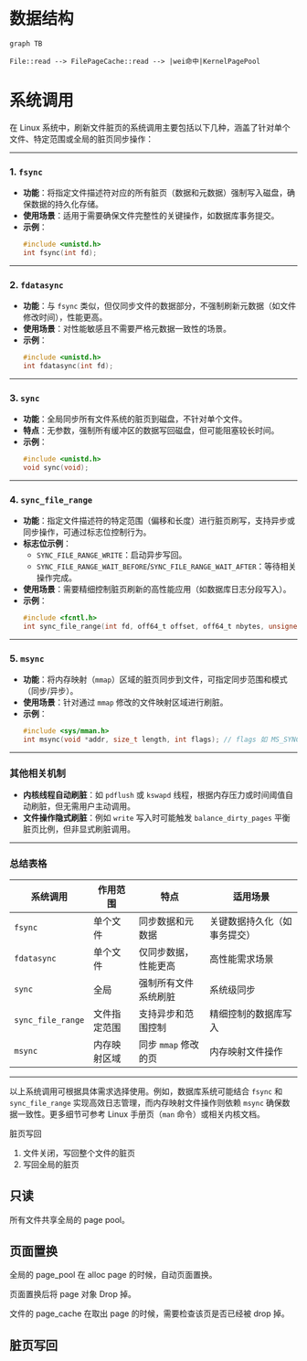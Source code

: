 # 数据结构



```mermaid
graph TB

File::read --> FilePageCache::read --> |wei命中|KernelPagePool
```





# 系统调用

在 Linux 系统中，刷新文件脏页的系统调用主要包括以下几种，涵盖了针对单个文件、特定范围或全局的脏页同步操作：

---

### 1. **`fsync`**
- **功能**：将指定文件描述符对应的所有脏页（数据和元数据）强制写入磁盘，确保数据的持久化存储。
- **使用场景**：适用于需要确保文件完整性的关键操作，如数据库事务提交。
- **示例**：
  ```c
  #include <unistd.h>
  int fsync(int fd);
  ```

---

### 2. **`fdatasync`**
- **功能**：与 `fsync` 类似，但仅同步文件的数据部分，不强制刷新元数据（如文件修改时间），性能更高。
- **使用场景**：对性能敏感且不需要严格元数据一致性的场景。
- **示例**：
  ```c
  #include <unistd.h>
  int fdatasync(int fd);
  ```

---

### 3. **`sync`**
- **功能**：全局同步所有文件系统的脏页到磁盘，不针对单个文件。
- **特点**：无参数，强制所有缓冲区的数据写回磁盘，但可能阻塞较长时间。
- **示例**：
  ```c
  #include <unistd.h>
  void sync(void);
  ```

---

### 4. **`sync_file_range`**
- **功能**：指定文件描述符的特定范围（偏移和长度）进行脏页刷写，支持异步或同步操作，可通过标志位控制行为。
- **标志位示例**：
  - `SYNC_FILE_RANGE_WRITE`：启动异步写回。
  - `SYNC_FILE_RANGE_WAIT_BEFORE`/`SYNC_FILE_RANGE_WAIT_AFTER`：等待相关操作完成。
- **使用场景**：需要精细控制脏页刷新的高性能应用（如数据库日志分段写入）。
- **示例**：
  ```c
  #include <fcntl.h>
  int sync_file_range(int fd, off64_t offset, off64_t nbytes, unsigned int flags);
  ```

---

### 5. **`msync`**
- **功能**：将内存映射（`mmap`）区域的脏页同步到文件，可指定同步范围和模式（同步/异步）。
- **使用场景**：针对通过 `mmap` 修改的文件映射区域进行刷脏。
- **示例**：
  ```c
  #include <sys/mman.h>
  int msync(void *addr, size_t length, int flags); // flags 如 MS_SYNC（同步）、MS_ASYNC（异步）
  ```

---

### 其他相关机制
- **内核线程自动刷脏**：如 `pdflush` 或 `kswapd` 线程，根据内存压力或时间阈值自动刷脏，但无需用户主动调用。
- **文件操作隐式刷脏**：例如 `write` 写入时可能触发 `balance_dirty_pages` 平衡脏页比例，但非显式刷脏调用。

---

### 总结表格
| 系统调用         | 作用范围       | 特点                               | 适用场景                     |
|------------------|----------------|-----------------------------------|----------------------------|
| `fsync`          | 单个文件       | 同步数据和元数据                   | 关键数据持久化（如事务提交）|
| `fdatasync`      | 单个文件       | 仅同步数据，性能更高               | 高性能需求场景             |
| `sync`           | 全局           | 强制所有文件系统刷脏               | 系统级同步                 |
| `sync_file_range`| 文件指定范围   | 支持异步和范围控制                 | 精细控制的数据库写入       |
| `msync`          | 内存映射区域   | 同步 `mmap` 修改的页              | 内存映射文件操作           |

---

以上系统调用可根据具体需求选择使用。例如，数据库系统可能结合 `fsync` 和 `sync_file_range` 实现高效日志管理，而内存映射文件操作则依赖 `msync` 确保数据一致性。更多细节可参考 Linux 手册页（`man` 命令）或相关内核文档。


脏页写回

1. 文件关闭，写回整个文件的脏页
2. 写回全局的脏页


## 只读

所有文件共享全局的 page pool。

## 页面置换

全局的 page_pool 在 alloc page 的时候，自动页面置换。

页面置换后将 page 对象 Drop 掉。

文件的 page_cache 在取出 page 的时候，需要检查该页是否已经被 drop 掉。


## 脏页写回